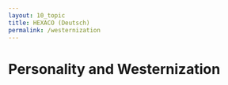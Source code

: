 ```yaml
---
layout: 10_topic
title: HEXACO (Deutsch)
permalink: /westernization
---
```


# Personality and Westernization




